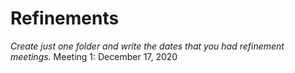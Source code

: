 # Refinements
*Create just one folder and write the dates that you had refinement meetings.*
Meeting 1: December 17, 2020